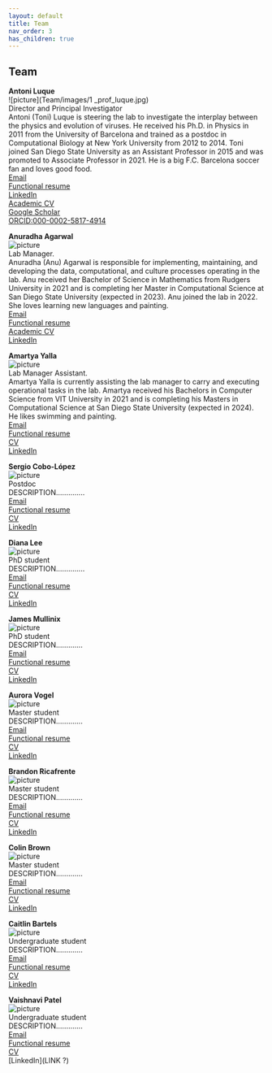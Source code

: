 ```yaml
---
layout: default
title: Team
nav_order: 3
has_children: true 
---
```


## Team 

**Antoni Luque** \
![picture](Team/images/1 _prof_luque.jpg) \
Director and Principal Investigator \
Antoni (Toni) Luque is steering the lab to investigate the interplay between the physics and evolution of viruses. He received his Ph.D. in Physics in 2011 from the University of Barcelona and trained as a postdoc in Computational Biology at New York University from 2012 to 2014. Toni joined San Diego State University as an Assistant Professor in 2015 and was promoted to Associate Professor in 2021. He is a big F.C. Barcelona soccer fan and loves good food. \
[Email](aluque@sdsu.edu) \
[Functional resume](link?) \
[LinkedIn](https://www.linkedin.com/in/antoni-luque-phd/) \
[Academic CV](link?) \
[Google Scholar](https://scholar.google.com/citations?user=ytvnI68AAAAJ&hl=en) \
[ORCID:000-0002-5817-4914](https://orcid.org/0000-0002-5817-4914) 

**Anuradha Agarwal** \
![picture](https://github.com/luquelab/website/blob/github-pages/visuals/Team%20Members/Anu_Agarwal.jpg) \
Lab Manager. \
Anuradha (Anu) Agarwal is responsible for implementing, maintaining, and developing the data, computational, and culture processes operating in the lab. Anu received her Bachelor of Science in Mathematics from Rudgers University in 2021 and is completing her Master in Computational Science at San Diego State University (expected in 2023). Anu joined the lab in 2022. She loves learning new languages and painting. \
[Email](aagarwal3258@sdsu.edu) \
[Functional resume](link?) \
[Academic CV](link?) \
[LinkedIn](https://www.linkedin.com/in/anuradhagarwal/) 

**Amartya Yalla** \
![picture](https://github.com/luquelab/website/blob/github-pages/visuals/Team%20Members/Amartya.jpg) \
Lab Manager Assistant. \
Amartya Yalla is currently assisting the lab manager to carry and executing operational tasks in the lab. Amartya received his Bachelors in Computer Science from VIT University in 2021 and is completing his Masters in Computational Science at San Diego State University (expected in 2024). He likes swimming and painting. \
[Email](ayalla8921@sdsu.edu) \
[Functional resume](link?) \
[CV](link?) \
[LinkedIn](https://www.linkedin.com/in/amartya-yalla/) 

**Sergio Cobo-López** \
![picture](https://github.com/luquelab/website/blob/github-pages/visuals/Team%20Members/Sergio%20Cobo-L%C3%B3pez.jpg) \
Postdoc \
DESCRIPTION..............\
[Email](scobolopez@sdsu.edu) \
[Functional resume](link?) \
[CV](link?) \
[LinkedIn](https://www.linkedin.com/in/sergio-cobo-l%C3%B3pez-8706b2b9/?locale=en_US)

**Diana Lee** \
![picture](https://github.com/luquelab/website/blob/github-pages/visuals/Team%20Members/Diana_Lee.jpg) \
PhD student \
DESCRIPTION..............\
[Email](lee9@rohan.sdsu.edu) \
[Functional resume](link?) \
[CV](link?) \
[LinkedIn](https://www.linkedin.com/in/diana-lee-98198a35/)

**James Mullinix** \
![picture](https://github.com/luquelab/website/blob/github-pages/visuals/Team%20Members/James%20Mullinix.png) \
PhD student \
DESCRIPTION.............\
[Email](jmullinix@mail.sdsu.edu) \
[Functional resume](link?) \
[CV](link?) \
[LinkedIn](https://www.linkedin.com/in/jamesmullinix/)

**Aurora Vogel** \
![picture](https://github.com/luquelab/website/blob/github-pages/visuals/Team%20Members/Aurora%20Vogel.jpg) \
Master student \
DESCRIPTION.............\
[Email](......) \
[Functional resume](link?) \
[CV](link?) \
[LinkedIn](https://www.linkedin.com/in/aurora-vogel-7b7186196/)

**Brandon Ricafrente** \
![picture](https://github.com/luquelab/website/blob/github-pages/visuals/Team%20Members/Brandon%20Ricafrente.jpg) \
Master student \
DESCRIPTION.............\
[Email](......) \
[Functional resume](link?) \
[CV](link?) \
[LinkedIn](LINK?)

**Colin Brown** \
![picture](https://github.com/luquelab/website/blob/github-pages/visuals/Team%20Members/Colin_Brown.jpg) \
Master student \
DESCRIPTION.............\
[Email](......) \
[Functional resume](link?) \
[CV](link?) \
[LinkedIn](https://www.linkedin.com/in/colin-travis-brown/)

**Caitlin Bartels** \
![picture](https://github.com/luquelab/website/blob/github-pages/visuals/Team%20Members/Caitlin_bartels.jpg) \
Undergraduate student \
DESCRIPTION.............\
[Email](......) \
[Functional resume](link?) \
[CV](link?) \
[LinkedIn](https://www.linkedin.com/in/caitlin-bartels-a384891aa?original_referer=)

**Vaishnavi Patel** \
![picture](https://github.com/luquelab/website/blob/github-pages/visuals/Team%20Members/Vaishnavi%20Patel.jpg) \
Undergraduate student \
DESCRIPTION.............\
[Email](......) \
[Functional resume](link?) \
[CV](link?) \
[LinkedIn](LINK ?)









